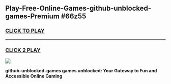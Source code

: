 
## Play-Free-Online-Games-github-unblocked-games-Premium #66z55
<h3>
<a href="https://premium.freeplayer.one?title=github-unblocked-games&ref=8M">CLICK TO PLAY</a></h3>
<hr>

<h3>
<a href="https://premium.freeplayer.one?title=github-unblocked-games&ref=8M">CLICK 2 PLAY</a>
  
</h3>

<a href="https://premium.freeplayer.one?title=github-unblocked-games&ref=8M"><img src="https://clearcache.store/games.png"></a>


**github-unblocked-games games unblocked: Your Gateway to Fun and Accessible Online Gaming**
